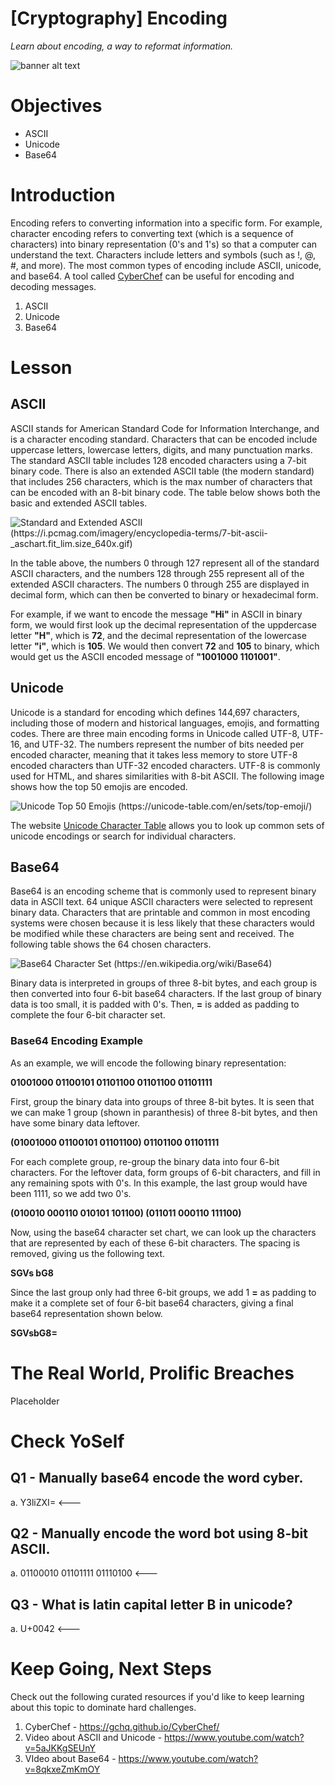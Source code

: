 # [Cryptography] Encoding
*Learn about encoding, a way to reformat information.*

![banner alt text](.rsrc/banner.png)

# Objectives
- ASCII
- Unicode
- Base64

# Introduction
Encoding refers to converting information into a specific form. For example, character encoding refers to converting text (which is a sequence of characters) into binary representation (0's and 1's) so that a computer can understand the text. Characters include letters and symbols (such as !, @, #, and more). The most common types of encoding include ASCII, unicode, and base64. A tool called [CyberChef](https://gchq.github.io/CyberChef/) can be useful for encoding and decoding messages. 

1. ASCII
2. Unicode 
3. Base64

# Lesson
## ASCII
ASCII stands for American Standard Code for Information Interchange, and is a character encoding standard. Characters that can be encoded include uppercase letters, lowercase letters, digits, and many punctuation marks. The standard ASCII table includes 128 encoded characters using a 7-bit binary code. There is also an extended ASCII table (the modern standard) that includes 256 characters, which is the max number of characters that can be encoded with an 8-bit binary code. The table below shows both the basic and extended ASCII tables. 

![Standard and Extended ASCII (https://i.pcmag.com/imagery/encyclopedia-terms/7-bit-ascii-_aschart.fit_lim.size_640x.gif)](.rsrc/7-bit-and-8-bit-ascii.png)

In the table above, the numbers 0 through 127 represent all of the standard ASCII characters, and the numbers 128 through 255 represent all of the extended ASCII characters. The numbers 0 through 255 are displayed in decimal form, which can then be converted to binary or hexadecimal form. 

For example, if we want to encode the message **"Hi"** in ASCII in binary form, we would first look up the decimal representation of the uppdercase letter **"H"**, which is **72**, and the decimal representation of the lowercase letter **"i"**, which is **105**. We would then convert **72** and **105** to binary, which would get us the ASCII encoded message of **"1001000 1101001"**. 

## Unicode
Unicode is a standard for encoding which defines 144,697 characters, including those of modern and historical languages, emojis, and formatting codes. There are three main encoding forms in Unicode called UTF-8, UTF-16, and UTF-32. The numbers represent the number of bits needed per encoded character, meaning that it takes less memory to store UTF-8 encoded characters than UTF-32 encoded characters. UTF-8 is commonly used for HTML, and shares similarities with 8-bit ASCII. The following image shows how the top 50 emojis are encoded. 

![Unicode Top 50 Emojis (https://unicode-table.com/en/sets/top-emoji/)](.rsrc/unicode-emojis.png)

The website [Unicode Character Table](https://unicode-table.com/en/) allows you to look up common sets of unicode encodings or search for individual characters. 

## Base64
Base64 is an encoding scheme that is commonly used to represent binary data in ASCII text. 64 unique ASCII characters were selected to represent binary data. Characters that are printable and common in most encoding systems were chosen because it is less likely that these characters would be modified while these characters are being sent and received. The following table shows the 64 chosen characters. 

![Base64 Character Set (https://en.wikipedia.org/wiki/Base64)](.rsrc/base64-table.png) 

Binary data is interpreted in groups of three 8-bit bytes, and each group is then converted into four 6-bit base64 characters. If the last group of binary data is too small, it is padded with 0's. Then, **=** is added as padding to complete the four 6-bit character set.

### Base64 Encoding Example
As an example, we will encode the following binary representation:  

**01001000 01100101 01101100 01101100 01101111**

First, group the binary data into groups of three 8-bit bytes. It is seen that we can make 1 group (shown in paranthesis) of three 8-bit bytes, and then have some binary data leftover. 

**(01001000 01100101 01101100) 01101100 01101111**

For each complete group, re-group the binary data into four 6-bit characters. For the leftover data, form groups of 6-bit characters, and fill in any remaining spots with 0's. In this example, the last group would have been 1111, so we add two 0's. 

**(010010 000110 010101 101100) (011011 000110 111100)**

Now, using the base64 character set chart, we can look up the characters that are represented by each of these 6-bit characters. The spacing is removed, giving us the following text. 

**SGVs bG8**

Since the last group only had three 6-bit groups, we add 1 **=** as padding to make it a complete set of four 6-bit base64 characters, giving a final base64 representation shown below. 

**SGVsbG8=**



# The Real World, Prolific Breaches
Placeholder 



# Check YoSelf
## Q1 - Manually base64 encode the word **cyber**. 
a. Y3liZXI= <---<br> 

## Q2 - Manually encode the word **bot** using 8-bit ASCII. 
a. 01100010 01101111 01110100 <---<br>

## Q3 - What is latin capital letter B in unicode?
a. U+0042 <---<br> 

# Keep Going, Next Steps
Check out the following curated resources if you'd like to keep learning about this topic to dominate hard challenges.
1. CyberChef  - https://gchq.github.io/CyberChef/
2. Video about ASCII and Unicode - https://www.youtube.com/watch?v=5aJKKgSEUnY
3. VIdeo about Base64 - https://www.youtube.com/watch?v=8qkxeZmKmOY